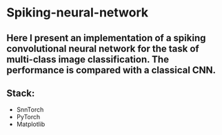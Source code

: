 # Spiking-neural-network
## Here I present an implementation of a spiking convolutional neural network for the task of multi-class image classification. The performance is compared with a classical CNN.
## Stack: 
- SnnTorch
- PyTorch
- Matplotlib
